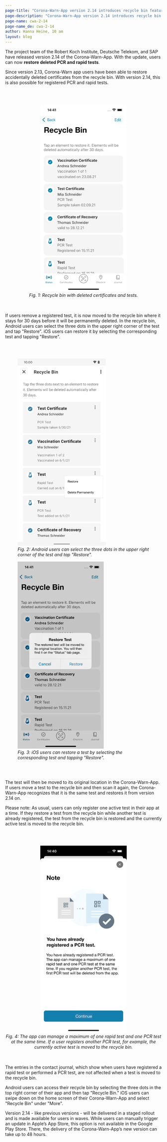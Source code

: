 ```yaml
---
page-title: "Corona-Warn-App version 2.14 introduces recycle bin feature for PCR and rapid tests"
page-description: "Corona-Warn-App version 2.14 introduces recycle bin feature for PCR and rapid tests"
page-name: cwa-2-14
page-name_de: cwa-2-14
author: Hanna Heine, 10 am
layout: blog
---
```


The project team of the Robert Koch Institute, Deutsche Telekom, and SAP have released version 2.14 of the Corona-Warn-App. With the update, users can now **restore deleted PCR and rapid tests**.

<!-- overview -->

Since version 2.13, Corona-Warn app users have been able to restore accidentally deleted certificates from the recycle bin. With version 2.14, this is also possible for registered PCR and rapid tests. 

<br></br>
<center> 
<img src="./bin_test_ios_en.png" title="Recylce Bin" style="align: center" height=600px> 
<figcaption aria-hidden="true"><em>Fig. 1: Recycle bin with deleted certificates and tests.</em></figcaption>
</center>
<br></br>

If users remove a registered test, it is now moved to the recycle bin where it stays for 30 days before it will be permanently deleted. In the recycle bin, Android users can select the three dots in the upper right corner of the test and tap "Restore". iOS users can restore it by selecting the corresponding test and tapping "Restore". 

<br></br>
<div class="well text-center">
    <div class="row">
        <div class="col-md-6">
            <figure>
                <img src="./bin_android_en.png" title="Android Papierkorb, Drei-Punkte-Menu" style="align: center" height=600px>
                <figcaption aria-hidden="true">
                    <em>Fig. 2: Android users can select the three dots in the upper right corner of the test and tap "Restore".</em>
                </figcaption>
            </figure>
        </div>
        <div class="col-md-6">
            <figure>
                <img src="./bin_recover_test_notification_ios_en.png" title="iOS-Nutzer\*innen können ihn dann wiederherstellen, indem sie den entsprechenden Test im Papierkorb auswählen und auf „Wiederherstellen“ tippen" style="align: center" height=600px>
                <figcaption aria-hidden="true">
                    <em>Fig. 3:  iOS users can restore a test by selecting the corresponding test and tapping "Restore".</em>
                </figcaption>
            </figure>
        </div>
    </div>
</div>
<br></br>

The test will then be moved to its original location in the Corona-Warn-App. If users move a test to the recycle bin and then scan it again, the Corona-Warn-App recognizes that it is the same test and restores it from version 2.14 on. 

Please note: As usual, users can only register one active test in their app at a time. If they restore a test from the recycle bin while another test is already registered, the test from the recycle bin is restored and the currently active test is moved to the recycle bin.

<br></br>
<center> 
<img src="./bin_another_test_ios_en.png" title="The app can manage a maximum of one rapid test and one PCR test at the same time. If you register another PCR test, the first PCR test will be deleted from the app." style="align: center" height=600px> 
<figcaption aria-hidden="true"><em>Fig. 4: The app can manage a maximum of one rapid test and one PCR test at the same time. If a user registers another PCR test, for example, the currently active test is moved to the recycle bin.</em></figcaption>
</center>
<br></br>

The entries in the contact journal, which show when users have registered a rapid test or performed a PCR test, are not affected when a test is moved to the recycle bin. 

Android users can access their recycle bin by selecting the three dots in the top right corner of their app and then tap "Recycle Bin." iOS users can swipe down on the home screen of their Corona-Warn-App and select "Recycle Bin" under "More". 

Version 2.14 - like previous versions - will be delivered in a staged rollout and is made available for users in waves. While users can manually trigger an update in Apple’s App Store, this option is not available in the Google Play Store. There, the delivery of the Corona-Warn-App’s new version can take up to 48 hours.

